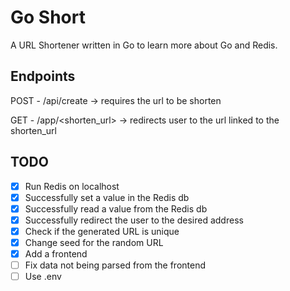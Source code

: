 # Go Short
A URL Shortener written in Go to learn more about Go and Redis.


## Endpoints
POST - /api/create -> requires the url to be shorten

GET - /app/<shorten_url> -> redirects user to the url linked to the shorten_url


## TODO
* [x] Run Redis on localhost
* [x] Successfully set a value in the Redis db
* [x] Successfully read a value from the Redis db
* [x] Successfully redirect the user to the desired address 
* [x] Check if the generated URL is unique
* [x] Change seed for the random URL
* [x] Add a frontend
* [ ] Fix data not being parsed from the frontend
* [ ] Use .env
